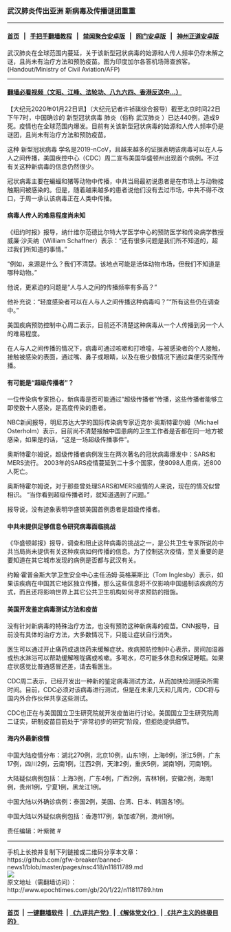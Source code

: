### 武汉肺炎传出亚洲 新病毒及传播谜团重重
------------------------

#### [首页](https://github.com/gfw-breaker/banned-news1/blob/master/README.md) &nbsp;&nbsp;|&nbsp;&nbsp; [手把手翻墙教程](https://github.com/gfw-breaker/guides/wiki) &nbsp;&nbsp;|&nbsp;&nbsp; [禁闻聚合安卓版](https://github.com/gfw-breaker/bn-android) &nbsp;&nbsp;|&nbsp;&nbsp; [网门安卓版](https://github.com/oGate2/oGate) &nbsp;&nbsp;|&nbsp;&nbsp; [神州正道安卓版](https://github.com/SzzdOgate/update) 



<div><img alt="" class="aligncenter wp-post-image" src="http://i.epochtimes.com/assets/uploads/2020/01/000_1O32NS-600x400.jpg"/>
<div class="red16 caption">
 武汉肺炎在全球范围内蔓延，关于该新型冠状病毒的始源和人传人频率仍存未解之谜，且尚未有治疗方法和预防疫苗。图为印度加尔各答机场筛查旅客。(Handout/Ministry of Civil Aviation/AFP)
</div>
</div><hr/>

#### [翻墙必看视频（文昭、江峰、法轮功、八九六四、香港反送中...）](http://167.172.214.107/home.html)

<div><p>
 【大纪元2020年01月22日讯】（大纪元记者许祯祺综合报导）截至北京时间22日下午7时，中国确诊的
 <ok href="http://www.epochtimes.com/gb/tag/%E6%96%B0%E5%9E%8B%E5%86%A0%E7%8A%B6%E7%97%85%E6%AF%92.html">
  新型冠状病毒
 </ok>
 肺炎（俗称
 <ok href="http://www.epochtimes.com/gb/tag/%E6%AD%A6%E6%B1%89%E8%82%BA%E7%82%8E.html">
  武汉肺炎
 </ok>
 ）已达440例，造成9死。疫情也在全球范围内爆发。目前有关该新型冠状病毒的始源和人传人频率仍是谜团，且尚未有治疗方法和预防疫苗。
</p>
<p>
 这种
 <ok href="http://www.epochtimes.com/gb/tag/%E6%96%B0%E5%9E%8B%E5%86%A0%E7%8A%B6%E7%97%85%E6%AF%92.html">
  新型冠状病毒
 </ok>
 学名是2019-nCoV，且越来越多的证据表明该病毒可以在人与人之间传播，美国疾控中心（CDC）周二宣布美国华盛顿州出现首个病例。不过有关这种新病毒的信息仍然很少。
</p>
<p>
 冠状病毒主要在蝙蝠和猪等动物中传播，中共当局最初说患者是在市场上与动物接触期间被感染的。但是，随着越来越多的患者说他们没有去过市场，中共不得不改口，于周一承认该病毒正在人类中传播。
</p>
<h4>
 病毒人传人的难易程度尚未知
</h4>
<p>
 《纽约时报》报导，纳什维尔范德比尔特大学医学中心的预防医学和传染病学教授威廉‧沙夫纳（William Schaffner）表示：“还有很多问题是我们所不知道的，超过我们所知道的事情。”
</p>
<p>
 “例如，来源是什么？我们不清楚。该地点可能是活体动物市场，但我们不知道是哪种动物。”
</p>
<p>
 他说，更紧迫的问题是“人与人之间的传播频率有多高？”
</p>
<p>
 他补充说：“轻度感染者可以在人与人之间传播这种病毒吗？”“所有这些仍在调查中。”
</p>
<p>
 美国疾病预防控制中心周二表示，目前还不清楚这种病毒从一个人传播到另一个人的难易程度。
</p>
<p>
 在人与人之间传播的情况下，病毒可通过咳嗽和打喷嚏，与被感染者的个人接触，接触被感染的表面，通过嘴、鼻子或眼睛，以及在极少数情况下通过粪便污染而传播。
</p>
<h4>
 有可能是“超级传播者”？
</h4>
<p>
 一位传染病专家担心，新病毒是否可能通过“超级传播者”传播，这些传播者能够立即使数十人感染，是高度传染的患者。
</p>
<p>
 NBC新闻报导，明尼苏达大学的国际传染病专家迈克尔‧奥斯特霍尔姆（Michael Osterholm）表示，目前尚不清楚接触中国患病的卫生工作者是否都在同一地方被感染，如果是的话，“这是一场超级传播事件”。
</p>
<p>
 奥斯特霍尔姆说，超级传播者病例发生在两次著名的冠状病毒爆发中：SARS和MERS流行。 2003年的SARS疫情蔓延到二十多个国家，使8098人患病，近800人死亡。
</p>
<p>
 奥斯特霍尔姆说，对于那些曾处理SARS和MERS疫情的人来说，现在的情况似曾相识。 “当你看到超级传播者时，就知道遇到了问题。”
</p>
<p>
 报导说，没有迹象表明华盛顿美国首例患者是超级传播者。
</p>
<h4>
 中共未提供足够信息令研究病毒面临挑战
</h4>
<p>
 《华盛顿邮报》报导，调查和阻止这种病毒的挑战之一，是公共卫生专家所说的中共当局尚未提供有关这种疾病如何传播的信息。为了控制这次疫情，至关重要的是要知道在其它城市发现的病例是否都与武汉有关。
</p>
<p>
 约翰‧霍普金斯大学卫生安全中心主任汤姆‧英格莱斯比（Tom Inglesby）表示，如果该疾病在中国其它地区独立传播，那么这些信息将不仅影响中国遏制该疾病的方式，而且还将影响世界上其它公共卫生机构如何寻求预防的措施。
</p>
<h4>
 美国开发鉴定病毒测试方法和疫苗
</h4>
<p>
 没有针对新病毒的特殊治疗方法，也没有预防这种新病毒的疫苗。CNN报导，目前没有具体的治疗方法，大多数情况下，只能让症状自行消失。
</p>
<p>
 医生可以通过开止痛药或退烧药来缓解症状。疾病预防控制中心表示，房间加湿器或热水淋浴可以帮助缓解喉咙痛或咳嗽。多喝水，尽可能多休息和保证睡眠。如果症状感觉比普通感冒还差，请去看医生。
</p>
<p>
 CDC周二表示，已经开发出一种新的鉴定病毒测试方法，从而加快检测感染所需时间。目前，CDC必须对该病毒进行测试，但是在未来几天和几周内，CDC将与国内外合作伙伴共享这些测试。
</p>
<p>
 CDC也正在与美国国立卫生研究院就开发疫苗进行讨论。美国国立卫生研究院周二证实，研制疫苗目前处于“非常初步的研究”阶段，但拒绝提供细节。
</p>
<h4>
 海内外最新疫情
</h4>
<p>
 中国大陆疫情分布：湖北270例，北京10例，山东1例，上海6例，浙江5例，广东17例，四川2例，云南1例，江西2例，天津2例，重庆5例，湖南1例，河南1例。
</p>
<p>
 大陆疑似病例包括：上海3例，广东4例，广西2例，吉林1例，安徽2例，海南1例，贵州1例，宁夏1例，黑龙江1例。
</p>
<p>
 中国大陆以外确诊病例：泰国2例，美国、台湾、日本、韩国各1例。
</p>
<p>
 中国大陆以外疑似病例包括：香港117例，新加坡7例，澳州1例。
</p>
<p>
 责任编辑：叶紫微 #
</p>
</div>
<hr/>
手机上长按并复制下列链接或二维码分享本文章：<br/>
https://github.com/gfw-breaker/banned-news1/blob/master/pages/nsc418/n11811789.md <br/>
<a href='https://github.com/gfw-breaker/banned-news1/blob/master/pages/nsc418/n11811789.md'><img src='https://github.com/gfw-breaker/banned-news1/blob/master/pages/nsc418/n11811789.md.png'/></a> <br/>
原文地址（需翻墙访问）：http://www.epochtimes.com/gb/20/1/22/n11811789.htm


------------------------
#### [首页](https://github.com/gfw-breaker/banned-news1/blob/master/README.md) &nbsp;|&nbsp; [一键翻墙软件](https://github.com/gfw-breaker/nogfw/blob/master/README.md) &nbsp;| [《九评共产党》](https://github.com/gfw-breaker/9ping.md/blob/master/README.md#九评之一评共产党是什么) | [《解体党文化》](https://github.com/gfw-breaker/jtdwh.md/blob/master/README.md) | [《共产主义的终极目的》](https://github.com/gfw-breaker/gczydzjmd.md/blob/master/README.md)


<img src='http://gfw-breaker.win/banned-news/pages/nsc418/n11811789.md' width='0px' height='0px'/>